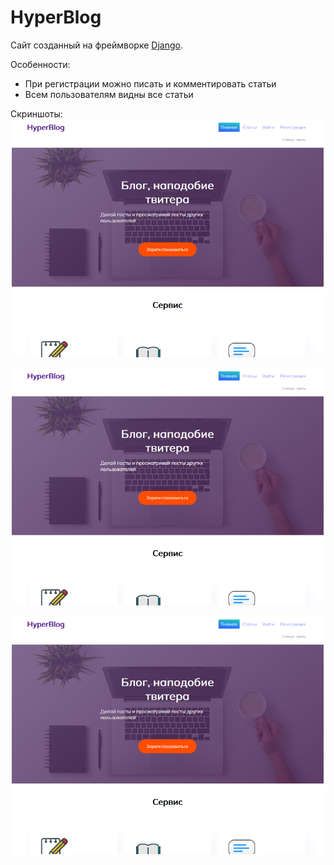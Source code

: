 # HyperBlog
Сайт созданный на фреймворке [Django](https://docs.djangoproject.com/en/3.2/).

Особенности:
+ При регистрации можно писать и комментировать статьи
+ Всем пользователям видны все статьи

Скриншоты:
![1](ScreenShots/sc1.png)

![2](ScreenShots/sc1.png)

![3](ScreenShots/sc1.png)
